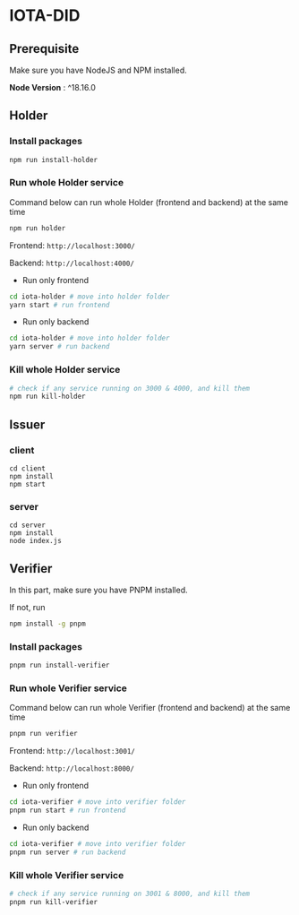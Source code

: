 # IOTA-DID

## Prerequisite
Make sure you have NodeJS and NPM installed.

**Node Version** : ^18.16.0

## Holder
### Install packages
```sh
npm run install-holder
```
### Run whole Holder service
Command below can run whole Holder (frontend and backend) at the same time
```sh
npm run holder
```
Frontend: `http://localhost:3000/`

Backend: `http://localhost:4000/`

- Run only frontend
```sh
cd iota-holder # move into holder folder
yarn start # run frontend
```
- Run only backend
```sh
cd iota-holder # move into holder folder
yarn server # run backend
```
### Kill whole Holder service
```sh
# check if any service running on 3000 & 4000, and kill them
npm run kill-holder
```

## Issuer
### client
`cd client`  
`npm install`  
`npm start`  
### server
`cd server`  
`npm install`  
`node index.js`

## Verifier
In this part, make sure you have PNPM installed. 

If not, run
```sh
npm install -g pnpm
```
### Install packages
```sh
pnpm run install-verifier
```
### Run whole Verifier service
Command below can run whole Verifier (frontend and backend) at the same time
```sh
pnpm run verifier
```
Frontend: `http://localhost:3001/`

Backend: `http://localhost:8000/`

- Run only frontend
```sh
cd iota-verifier # move into verifier folder
pnpm run start # run frontend
```
- Run only backend
```sh
cd iota-verifier # move into verifier folder
pnpm run server # run backend
```
### Kill whole Verifier service
```sh
# check if any service running on 3001 & 8000, and kill them
pnpm run kill-verifier
```
